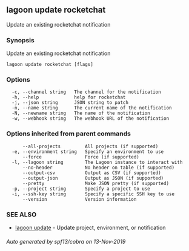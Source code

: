 ## lagoon update rocketchat

Update an existing rocketchat notification

### Synopsis

Update an existing rocketchat notification

```
lagoon update rocketchat [flags]
```

### Options

```
  -c, --channel string   The channel for the notification
  -h, --help             help for rocketchat
  -j, --json string      JSON string to patch
  -n, --name string      The current name of the notification
  -N, --newname string   The name of the notification
  -w, --webhook string   The webhook URL of the notification
```

### Options inherited from parent commands

```
      --all-projects         All projects (if supported)
  -e, --environment string   Specify an environment to use
      --force                Force (if supported)
  -l, --lagoon string        The Lagoon instance to interact with
      --no-header            No header on table (if supported)
      --output-csv           Output as CSV (if supported)
      --output-json          Output as JSON (if supported)
      --pretty               Make JSON pretty (if supported)
  -p, --project string       Specify a project to use
  -i, --ssh-key string       Specify a specific SSH key to use
      --version              Version information
```

### SEE ALSO

* [lagoon update](lagoon_update.md)	 - Update project, environment, or notification

###### Auto generated by spf13/cobra on 13-Nov-2019

